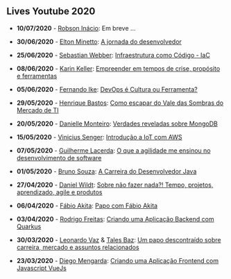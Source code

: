 ## Lives Youtube 2020

* **10/07/2020** - [Robson Inácio](https://www.linkedin.com/in/robsoninacio/): Em breve ...

* **30/06/2020** - [Elton Minetto](https://www.linkedin.com/in/eminetto/): [A jornada do desenvolvedor](https://www.youtube.com/watch?v=pofPBW65SVo)

* **25/06/2020** - [Sebastian Webber](https://www.linkedin.com/in/sebawebber/): [Infraestrutura como Código - IaC](https://www.youtube.com/watch?v=jI2LkApP308)

* **08/06/2020** - [Karin Keller](https://www.linkedin.com/in/karinkeller/): [Empreender em tempos de crise, propósito e ferramentas](https://www.youtube.com/watch?v=FZNR_k7S2hY)

* **05/06/2020** - [Fernando Ike](https://www.linkedin.com/in/fernandoike/): [DevOps é Cultura ou Ferramenta?](https://www.youtube.com/watch?v=A2jBiDf7WuQ)

* **29/05/2020** - [Henrique Bastos](https://www.linkedin.com/in/henriquebastos/): [Como escapar do Vale das Sombras do Mercado de TI](https://www.youtube.com/watch?v=gyZWSeMnp54)

* **20/05/2020** - [Danielle Monteiro](https://www.linkedin.com/in/danimonteirodba/): [Verdades reveladas sobre MongoDB](https://www.youtube.com/watch?v=W_JBrDgKBo4)

* **15/05/2020** - [Vinicius Senger](https://www.linkedin.com/in/viniciussenger/): [Introdução a IoT com AWS](https://www.youtube.com/watch?v=YKkPJ9maIho)

* **07/05/2020** - [Guilherme Lacerda](https://www.linkedin.com/in/guilhermelacerda/):  [O que a agilidade me ensinou no desenvolvimento de software](https://www.youtube.com/watch?v=safQ1YOIc8o)

* **01/05/2020** - [Bruno Souza](https://www.linkedin.com/in/brjavaman/): [A Carreira do Desenvolvedor Java](https://www.youtube.com/watch?v=lAVctzQ-XP0)

* **27/04/2020** - [Daniel Wildt](https://www.linkedin.com/in/danielwildt/): [Sobre não fazer nada?! Tempo, projetos, aprendizado, agile e produtos](https://www.youtube.com/watch?v=-4k1nhPGLM0)

* **06/04/2020** - [Fábio Akita](https://www.linkedin.com/in/akitaonrails/): [Papo com Fábio Akita](https://www.youtube.com/watch?v=HMRtzEkRTvA)

* **03/04/2020** - [Rodrigo Freitas](https://github.com/omeuerodrigofreitas): [Criando uma Aplicação Backend com Quarkus](https://www.youtube.com/watch?v=HD85SarxV9M)

* **30/03/2020** - [Leonardo Vaz](https://www.linkedin.com/in/leonardovaz/) & [Tales Baz](https://www.linkedin.com/in/talesbaz/): [Um papo descontraído sobre carreira, mercado e assuntos relacionados](https://www.youtube.com/watch?v=LgFw_EMlfKY)

* **23/03/2020** - [Diego Mengarda](https://www.linkedin.com/in/diego-mengarda-4029427a/): [Criando uma Aplicação Frontend com Javascript VueJs](https://www.youtube.com/watch?v=ztZmp53jAG8)
